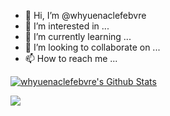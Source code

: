 - 👋 Hi, I’m @whyuenaclefebvre
- 👀 I’m interested in ...
- 🌱 I’m currently learning ...
- 💞️ I’m looking to collaborate on ...
- 📫 How to reach me ...

<!---
whyuenaclefebvre/whyuenaclefebvre is a ✨ special ✨ repository because its `README.md` (this file) appears on your GitHub profile.
You can click the Preview link to take a look at your changes.
--->

[![whyuenaclefebvre's Github Stats](https://github-readme-stats.vercel.app/api?username=whyuenaclefebvre)](//whyuenaclefebvre.top)

![](https://komarev.com/ghpvc/?username=whyuenaclefebvre)
